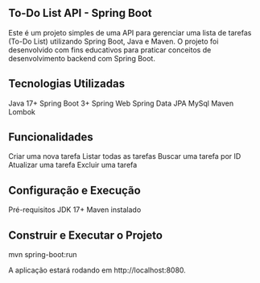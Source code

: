 ## To-Do List API - Spring Boot

Este é um projeto simples de uma API para gerenciar uma lista de tarefas (To-Do List) utilizando Spring Boot, Java e Maven. O projeto foi desenvolvido com fins educativos para praticar conceitos de desenvolvimento backend com Spring Boot.

## Tecnologias Utilizadas

Java 17+
Spring Boot 3+
Spring Web
Spring Data JPA
MySql
Maven
Lombok

## Funcionalidades

Criar uma nova tarefa
Listar todas as tarefas
Buscar uma tarefa por ID
Atualizar uma tarefa
Excluir uma tarefa

## Configuração e Execução

Pré-requisitos
JDK 17+
Maven instalado

<!-- ## Clonar o Repositório

git clone https://github.com/seu-usuario/todo-list-springboot.git
cd todo-list-springboot -->

## Construir e Executar o Projeto

mvn spring-boot:run

A aplicação estará rodando em http://localhost:8080.